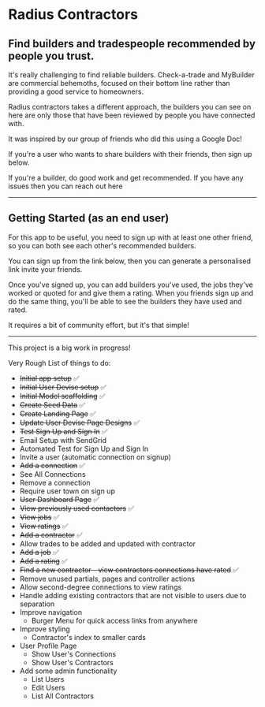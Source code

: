 # Radius Contractors

## Find builders and tradespeople recommended by people you trust.

It's really challenging to find reliable builders. 
Check-a-trade and MyBuilder are commercial behemoths, focused on their bottom line rather than providing a good service to homeowners.

Radius contractors takes a different approach, the builders you can see on here are only those that have been reviewed by people you have connected with.

It was inspired by our group of friends who did this using a Google Doc!



If you're a user who wants to share builders with their friends, then sign up below.

If you're a builder, do good work and get recommended. If you have any issues then you can reach out here

---

## Getting Started (as an end user)

For this app to be useful, you need to sign up with at least one other friend, so you can both see each other's recommended builders.

You can sign up from the link below, then you can generate a personalised link invite your friends.

Once you've signed up, you can add builders you've used, the jobs they've worked or quoted for and give them a rating. When you friends sign up and do the same thing, you'll be able to see the builders they have used and rated.

It requires a bit of community effort, but it's that simple!

---

This project is a big work in progress!

Very Rough List of things to do:
- ~~Initial app setup~~ ✅
- ~~Initial User Devise setup~~ ✅
- ~~Initial Model scaffolding~~ ✅
- ~~Create Seed Data~~ ✅
- ~~Create Landing Page~~ ✅
- ~~Update User Devise Page Designs~~ ✅
- ~~Test Sign Up and Sign In~~ ✅
- Email Setup with SendGrid
- Automated Test for Sign Up and Sign In
- Invite a user (automatic connection on signup)
- ~~Add a connection~~ ✅
- See All Connections
- Remove a connection
- Require user town on sign up
- ~~User Dashboard Page~~ ✅
- ~~View previously used contactors~~ ✅
- ~~View jobs~~ ✅
- ~~View ratings~~ ✅
- ~~Add a contractor~~ ✅
- Allow trades to be added and updated with contractor
- ~~Add a job~~ ✅
- ~~Add a rating~~ ✅
- ~~Find a new contractor - view contractors connections have rated~~ ✅
- Remove unused partials, pages and controller actions
- Allow second-degree connections to view ratings
- Handle adding existing contractors that are not visible to users due to separation
- Improve navigation
  - Burger Menu for quick access links from anywhere
- Improve styling
  - Contractor's index to smaller cards
- User Profile Page
  - Show User's Connections
  - Show User's Contractors
- Add some admin functionality
  - List Users
  - Edit Users
  - List All Contractors
